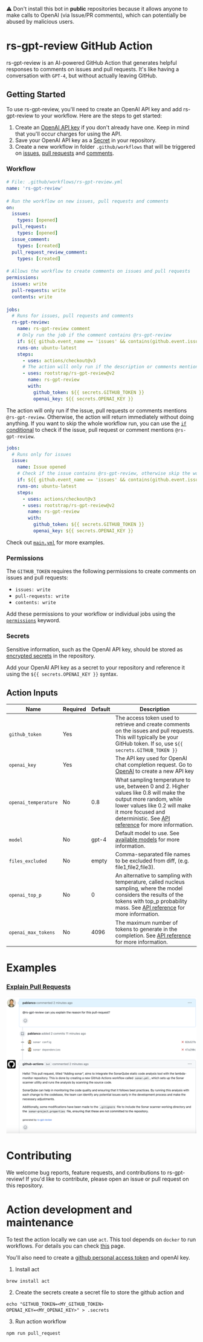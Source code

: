 :warning: Don't install this bot in **public** repositories because it allows anyone to make calls to OpenAI (via Issue/PR comments), which can potentially be abused by malicious users.

# rs-gpt-review GitHub Action

rs-gpt-review is an AI-powered GitHub Action that generates helpful responses to comments on issues and pull requests. It's like having a conversation with `GPT-4`, but without actually leaving GitHub.

## Getting Started

To use rs-gpt-review, you'll need to create an OpenAI API key and add rs-gpt-review to your workflow. Here are the steps to get started:

1. Create an [OpenAI API key](https://platform.openai.com/account/api-keys) if you don't already have one. Keep in mind that you'll occur charges for using the API.
2. Save your OpenAI API key as a [Secret](https://docs.github.com/en/actions/security-guides/encrypted-secrets#creating-encrypted-secrets-for-a-repository) in your repository.
3. Create a new workflow in folder `.github/workflows` that will be triggered on [issues](https://docs.github.com/en/actions/using-workflows/events-that-trigger-workflows#issues), [pull requests](https://docs.github.com/en/actions/using-workflows/events-that-trigger-workflows#pull_request) and [comments](https://docs.github.com/en/actions/using-workflows/events-that-trigger-workflows#issue_comment).

### Workflow

```yaml
# File: .github/workflows/rs-gpt-review.yml
name: 'rs-gpt-review'

# Run the workflow on new issues, pull requests and comments
on:
  issues:
    types: [opened]
  pull_request:
    types: [opened]
  issue_comment:
    types: [created]
  pull_request_review_comment:
    types: [created]

# Allows the workflow to create comments on issues and pull requests
permissions:
  issues: write
  pull-requests: write
  contents: write

jobs:
  # Runs for issues, pull requests and comments
  rs-gpt-review:
    name: rs-gpt-review comment
    # Only run the job if the comment contains @rs-gpt-review
    if: ${{ github.event_name == 'issues' && contains(github.event.issue.body, '@rs-gpt-review') || github.event_name == 'pull_request' && contains(github.event.pull_request.body, '@rs-gpt-review') || github.event_name == 'issue_comment' && contains(github.event.comment.body, '@rs-gpt-review') || github.event_name == 'pull_request_review_comment' && contains(github.event.comment.body, '@rs-gpt-review') }}
    runs-on: ubuntu-latest
    steps:
      - uses: actions/checkout@v3
      # The action will only run if the description or comments mentions @rs-gpt-review
      - uses: rootstrap/rs-gpt-review@v2
        name: rs-gpt-review
        with:
          github_token: ${{ secrets.GITHUB_TOKEN }}
          openai_key: ${{ secrets.OPENAI_KEY }}
```

The action will only run if the issue, pull requests or comments mentions `@rs-gpt-review`. Otherwise, the action will return immediately without doing anything. If you want to skip the whole workflow run, you can use the [`if` conditional](https://docs.github.com/en/actions/learn-github-actions/workflow-syntax-for-github-actions#jobsjob_idif) to check if the issue, pull request or comment mentions `@rs-gpt-review`.

```yml
jobs:
  # Runs only for issues
  issue:
    name: Issue opened
    # Check if the issue contains @rs-gpt-review, otherwise skip the workflow run
    if: ${{ github.event_name == 'issues' && contains(github.event.issue.body, '@rs-gpt-review') }}
    runs-on: ubuntu-latest
    steps:
      - uses: actions/checkout@v3
      - uses: rootstrap/rs-gpt-review@v2
        name: rs-gpt-review
        with:
          github_token: ${{ secrets.GITHUB_TOKEN }}
          openai_key: ${{ secrets.OPENAI_KEY }}
```

Check out [`main.yml`](./.github/workflows/main.yml) for more examples.

### Permissions

The `GITHUB_TOKEN` requires the following permissions to create comments on issues and pull requests:

- `issues: write`
- `pull-requests: write`
- `contents: write`

Add these permissions to your workflow or individual jobs using the [`permissions`](https://docs.github.com/en/actions/security-guides/automatic-token-authentication#using-the-github_token-in-a-workflow) keyword.

### Secrets

Sensitive information, such as the OpenAI API key, should be stored as [encrypted secrets](https://docs.github.com/en/actions/security-guides/encrypted-secrets#creating-encrypted-secrets-for-a-repository) in the repository.

Add your OpenAI API key as a secret to your repository and reference it using the `${{ secrets.OPENAI_KEY }}` syntax.

## Action Inputs

| Name                 | Required | Default | Description                                                                                                                                                                                                                                                                                                               |
| -------------------- | -------- | ------- | ------------------------------------------------------------------------------------------------------------------------------------------------------------------------------------------------------------------------------------------------------------------------------------------------------------------------- |
| `github_token`       | Yes      |         | The access token used to retrieve and create comments on the issues and pull requests. This will typically be your GitHub token. If so, use `${{ secrets.GITHUB_TOKEN }}`                                                                                                                                                 |
| `openai_key`         | Yes      |         | The API key used for OpenAI chat completion request. Go to [OpenAI](https://platform.openai.com/account/api-keys) to create a new API key                                                                                                                                                                                 |
| `openai_temperature` | No       | 0.8     | What sampling temperature to use, between 0 and 2. Higher values like 0.8 will make the output more random, while lower values like 0.2 will make it more focused and deterministic. See [API reference](https://platform.openai.com/docs/api-reference/chat/create#completions/create-temperature) for more information. |     |     |     |     |     |     
| `model` | No       | gpt-4     | Default model to use. See [available models](https://platform.openai.com/docs/models) for more information. |     |     |     |     |     |     
| `files_excluded` | No       | empty     | Comma-separated file names to be excluded from diff, (e.g. file1,file2,file3). |     |     |     |     |     |     
| `openai_top_p`       | No       | 0       | An alternative to sampling with temperature, called nucleus sampling, where the model considers the results of the tokens with top_p probability mass. See [API reference](https://platform.openai.com/docs/api-reference/chat/create#completions/create-top_p) for more information.                                     |
| `openai_max_tokens`  | No       | 4096    | The maximum number of tokens to generate in the completion. See [API reference](https://platform.openai.com/docs/api-reference/chat/create#completions/create-max_tokens) for more information.                                                                                                                           |

# Examples

### [Explain Pull Requests](https://github.com/rootstrap/lambda-monitor/pull/7)
![example](example.png)

# Contributing

We welcome bug reports, feature requests, and contributions to rs-gpt-review! If you'd like to contribute, please open an issue or pull request on this repository.


# Action development and maintenance

To test the action locally we can use `act`. This tool depends on `docker` to run workflows. For details you can check [this](https://github.com/nektos/act#installation) page.

You'll also need to create a [github personal access token](https://docs.github.com/en/authentication/keeping-your-account-and-data-secure/managing-your-personal-access-tokens) and openAI key.

1. Install act

```
brew install act
```

2. Create the secrets
create a secret file to store the github action and

```
echo "GITHUB_TOKEN=<MY_GITHUB_TOKEN>
OPENAI_KEY=<MY_OPENAI_KEY>" > .secrets
```


3. Run action workflow

```
npm run pull_request
```
